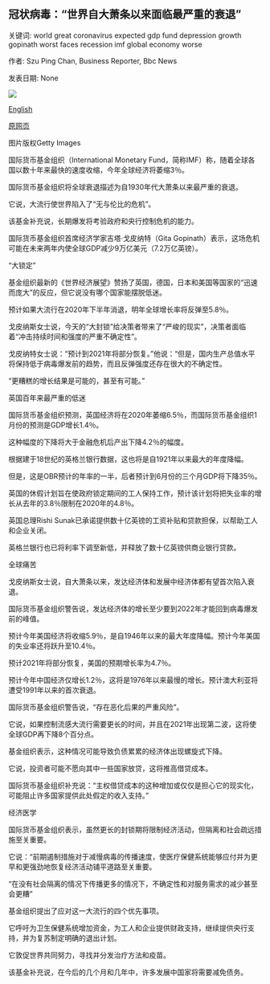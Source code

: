 ## 冠状病毒：“世界自大萧条以来面临最严重的衰退”

关键词: world great coronavirus expected gdp fund depression growth gopinath worst faces recession imf global economy worse

作者: Szu Ping Chan, Business Reporter, Bbc News

发表日期: None

![](https://ichef.bbci.co.uk/news/1024/branded_news/1250A/production/_111781057_gettyimages-1209841621.jpg)

[English](Coronavirus%3A%20%27World%20faces%20worst%20recession%20since%20Great%20Depression%27.md)

[原网页](https://www.bbc.com/news/business-52273988)

图片版权Getty Images

国际货币基金组织（International Monetary Fund，简称IMF）称，随着全球各国以数十年来最快的速度收缩，今年全球经济将萎缩3％。

国际货币基金组织将全球衰退描述为自1930年代大萧条以来最严重的衰退。

它说，大流行使世界陷入了“无与伦比的危机”。

该基金补充说，长期爆发将考验政府和央行控制危机的能力。

国际货币基金组织首席经济学家吉塔·戈皮纳特（Gita Gopinath）表示，这场危机可能在未来两年内使全球GDP减少9万亿美元（7.2万亿英镑）。

“大锁定”

基金组织最新的《世界经济展望》赞扬了英国，德国，日本和美国等国家的“迅速而庞大”的反应，但它说没有哪个国家能摆脱低迷。

预计如果大流行在2020年下半年消退，明年全球增长率将反弹至5.8％。

戈皮纳斯女士说，今天的“大封锁”给决策者带来了“严峻的现实”，决策者面临着“冲击持续时间和强度的严重不确定性”。

戈皮纳特女士说：“预计到2021年将部分恢复。”他说：“但是，国内生产总值水平将保持低于病毒爆发前的趋势，而且反弹强度还存在很大的不确定性。

“更糟糕的增长结果是可能的，甚至有可能。”

英国百年来最严重的低迷

国际货币基金组织预测，英国经济将在2020年萎缩6.5％，而国际货币基金组织1月份的预测是GDP增长1.4％。

这种幅度的下降将大于金融危机后产出下降4.2％的幅度。

根据建于18世纪的英格兰银行数据，这也将是自1921年以来最大的年度降幅。

但是，这是OBR预计的年率的一半，后者预计到6月份的三个月GDP将下降35％。

英国的休假计划旨在使政府锁定期间的工人保持工作，预计该计划将把失业率的增长从去年的3.8％限制在2020年的4.8％。

英国总理Rishi Sunak已承诺提供数十亿英镑的工资补贴和贷款担保，以帮助工人和企业关闭。

英格兰银行也已将利率下调至新低，并释放了数十亿英镑供商业银行贷款。

全球痛苦

戈皮纳斯女士说，自大萧条以来，发达经济体和发展中经济体都有望首次陷入衰退。

国际货币基金组织警告说，发达经济体的增长至少要到2022年才能回到病毒爆发前的峰值。

预计今年美国经济将收缩5.9％，是自1946年以来的最大年度降幅。预计今年美国的失业率还将跃升至10.4％。

预计2021年将部分恢复，美国的预期增长率为4.7％。

预计今年中国经济仅增长1.2％，这将是1976年以来最慢的增长。预计澳大利亚将遭受1991年以来的首次衰退。

国际货币基金组织警告说，“存在恶化后果的严重风险”。

它说，如果控制流感大流行需要更长的时间，并且在2021年出现第二波，这将使全球GDP再下降8个百分点。

基金组织表示，这种情况可能导致负债累累的经济体出现螺旋式下降。

它说，投资者可能不愿向其中一些国家放贷，这将推高借贷成本。

国际货币基金组织补充说：“主权借贷成本的这种增加或仅仅是担心它的现实化，可能阻止许多国家提供此处假定的收入支持。”

经济医学

国际货币基金组织表示，虽然更长的封锁期将限制经济活动，但隔离和社会疏远措施至关重要。

它说：“前期遏制措施对于减慢病毒的传播速度，使医疗保健系统能够应付并为更早和更强劲地恢复经济活动铺平道路至关重要。

“在没有社会隔离的情况下传播更多的情况下，不确定性和对服务需求的减少甚至会更糟”

基金组织提出了应对这一大流行的四个优先事项。

它呼吁为卫生保健系统增加资金，为工人和企业提供财政支持，继续提供央行支持，并为复苏制定明确的退出计划。

它敦促世界共同努力，寻找并分发治疗方法和疫苗。

该基金补充说，在今后的几个月和几年中，许多发展中国家将需要减免债务。